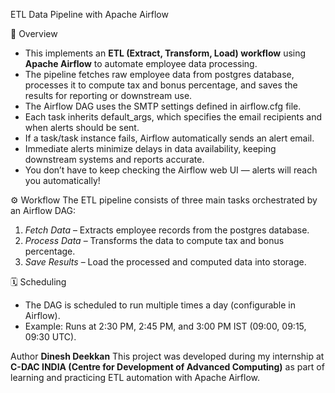 ETL  Data Pipeline with Apache Airflow

📌 Overview
- This implements an **ETL (Extract, Transform, Load) workflow** using **Apache Airflow** to automate employee data processing.
- The pipeline fetches raw employee data from postgres database, processes it to compute tax and bonus percentage, and saves the results for reporting or downstream use.
- The Airflow DAG uses the SMTP settings defined in airflow.cfg file.
- Each task inherits default_args, which specifies the email recipients and when alerts should be sent.  
- If a task/task instance fails, Airflow automatically sends an alert email. 
- Immediate alerts minimize delays in data availability, keeping downstream systems and reports accurate. 
- You don’t have to keep checking the Airflow web UI — alerts will reach you automatically!

⚙️ Workflow
The ETL pipeline consists of three main tasks orchestrated by an Airflow DAG:

1. *Fetch Data* – Extracts employee records from the postgres database.  
2. *Process Data* – Transforms the data to compute tax and bonus percentage.  
3. *Save Results* – Load the processed and computed data into storage.  

🗓️ Scheduling
- The DAG is scheduled to run multiple times a day (configurable in Airflow).  
- Example: Runs at 2:30 PM, 2:45 PM, and 3:00 PM IST (09:00, 09:15, 09:30 UTC).

Author
**Dinesh Deekkan**
This project was developed during my internship at **C-DAC INDIA (Centre for Development of Advanced Computing)** as part of learning and practicing ETL automation with Apache Airflow.
